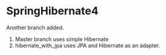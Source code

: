 # SpringHibernate4

Another branch added.
1. Master branch uses simple Hibernate
2. hibernate_with_jpa uses JPA and Hibernate as an adapter.
